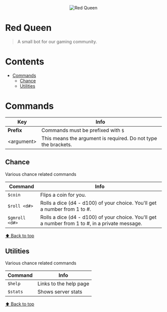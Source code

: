 <div align="center">
  <img src="https://cdn.discordapp.com/avatars/949449016389820438/efb1cf4347e186cdf79eb4ee65d8ea38.webp?size=256" align="center" alt="Red Queen">
</div>

# Red Queen
> A small bot for our gaming community.

# Contents
- [Commands](#commands)
  - [Chance](#chance)
  - [Utilities](#utilities)

# Commands

| Key | Info |
| ------- | ------- |
| **Prefix** | Commands must be prefixed with `$` |
| \<argument\> | This means the argument is required. Do not type the brackets. |

## Chance
Various chance related commands

| Command | Info |
| ------- | ------- |
| `$coin` | Flips a coin for you. |
| `$roll <d#>` | Rolls a dice (d4 - d100) of your choice. You'll get a number from 1 to #. |
| `$gmroll <d#>` | Rolls a dice (d4 - d100) of your choice. You'll get a number from 1 to #, in a private message. |

[⬆ Back to top](#contents)

## Utilities
Various chance related commands

| Command | Info |
| ------- | ------- |
| `$help` | Links to the help page |
| `$stats` | Shows server stats |

[⬆ Back to top](#contents)

